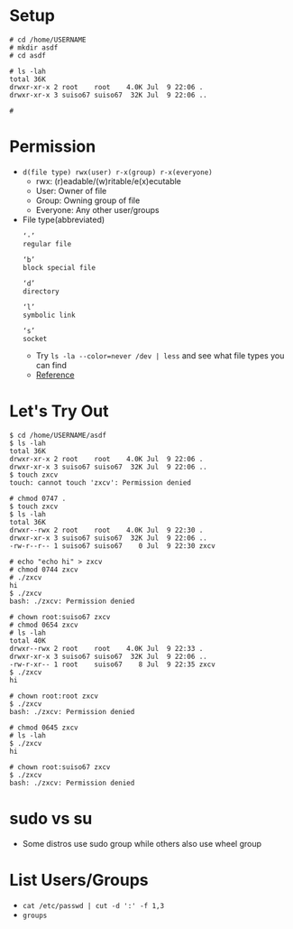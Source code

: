 # Setup
```console
# cd /home/USERNAME
# mkdir asdf
# cd asdf

# ls -lah
total 36K
drwxr-xr-x 2 root    root    4.0K Jul  9 22:06 .
drwxr-xr-x 3 suiso67 suiso67  32K Jul  9 22:06 ..

#
```

# Permission
- `d(file type) rwx(user) r-x(group) r-x(everyone)`
  - rwx: (r)eadable/(w)ritable/e(x)ecutable
  - User: Owner of file
  - Group: Owning group of file
  - Everyone: Any other user/groups
- File type(abbreviated)
  ```
  ‘-’
  regular file

  ‘b’
  block special file

  ‘d’
  directory

  ‘l’
  symbolic link

  ‘s’
  socket
  ```
  - Try `ls -la --color=never /dev | less` and see what file types you can find
  - [Reference](https://www.gnu.org/software/coreutils/manual/html_node/What-information-is-listed.html)

# Let's Try Out
```console
$ cd /home/USERNAME/asdf
$ ls -lah
total 36K
drwxr-xr-x 2 root    root    4.0K Jul  9 22:06 .
drwxr-xr-x 3 suiso67 suiso67  32K Jul  9 22:06 ..
$ touch zxcv
touch: cannot touch 'zxcv': Permission denied

# chmod 0747 .
$ touch zxcv
$ ls -lah
total 36K
drwxr--rwx 2 root    root    4.0K Jul  9 22:30 .
drwxr-xr-x 3 suiso67 suiso67  32K Jul  9 22:06 ..
-rw-r--r-- 1 suiso67 suiso67    0 Jul  9 22:30 zxcv

```

```console
# echo "echo hi" > zxcv
# chmod 0744 zxcv
# ./zxcv
hi
$ ./zxcv
bash: ./zxcv: Permission denied

# chown root:suiso67 zxcv
# chmod 0654 zxcv
# ls -lah
total 40K
drwxr--rwx 2 root    root    4.0K Jul  9 22:33 .
drwxr-xr-x 3 suiso67 suiso67  32K Jul  9 22:06 ..
-rw-r-xr-- 1 root    suiso67    8 Jul  9 22:35 zxcv
$ ./zxcv
hi

# chown root:root zxcv
$ ./zxcv
bash: ./zxcv: Permission denied

# chmod 0645 zxcv
# ls -lah
$ ./zxcv
hi

# chown root:suiso67 zxcv
$ ./zxcv
bash: ./zxcv: Permission denied

```

# sudo vs su
- Some distros use sudo group while others also use wheel group

# List Users/Groups
- `cat /etc/passwd | cut -d ':' -f 1,3`
- `groups`

